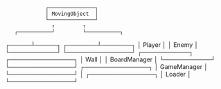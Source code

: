                  ┌───────────────┐
                 │ MovingObject  │
                 └───────────────┘
                   ↑         ↑
       ┌───────────┘         └───────────┐
 ┌─────┴─────┐                   ┌───────┴───────┐
 │  Player   │                   │    Enemy      │
 └───────────┘                   └───────────────┘
 ┌───────────┐                   ┌───────────────┐
 │  Wall     │                   │  BoardManager │
 └───────────┘                   └───────────────┘
                 ┌───────────────┐
                 │  GameManager  │
                 └───────────────┘
                       │
                 ┌───────────────┐
                 │    Loader     │
                 └───────────────┘
